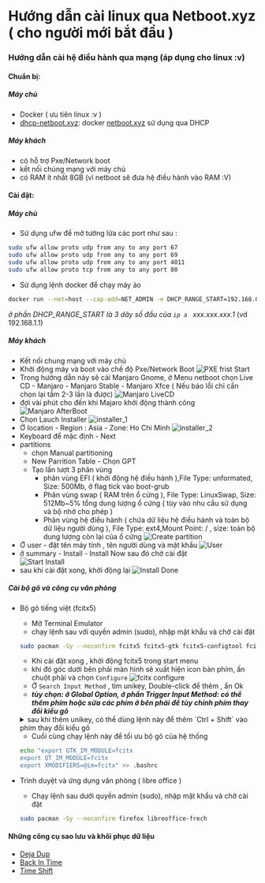 # Hướng dẫn cài linux qua Netboot.xyz ( cho người mới bắt đầu )


### Hướng dẫn cài hệ điều hành qua mạng (áp dụng cho linux :v)

#### Chuẩn bị:
#####  Máy chủ
- Docker ( ưu tiên linux :v )
- [dhcp-netboot.xyz](https://github.com/samdbmg/dhcp-netboot.xyz): docker [netboot.xyz](https://netboot.xyz) sử dụng qua DHCP

##### Máy khách
- có hỗ trợ Pxe/Network boot 
- kết nối chúng mạng với máy chủ
- có RAM ít nhất 8GB (vì netboot sẽ đưa hệ điều hành vào RAM :V)

#### Cài đặt: 

##### Máy chủ
- Sử dụng ufw để mở tưởng lửa các port như sau :
```bash
sudo ufw allow proto udp from any to any port 67
sudo ufw allow proto udp from any to any port 69
sudo ufw allow proto udp from any to any port 4011
sudo ufw allow proto tcp from any to any port 80
```
- Sử dụng lệnh docker để chạy máy ảo 
```bash
docker run --net=host --cap-add=NET_ADMIN -e DHCP_RANGE_START=192.168.0.1 samdbmg/dhcp-netboot.xyz
``` 
*ở phần DHCP_RANGE_START là 3 dãy số đầu của `ip a ` xxx.xxx.xxx.1* (vd 192.168.1.1)

##### Máy khách
- Kết nối chung mạng với máy chủ 
- Khởi động máy và boot vào chế độ Pxe/Network Boot 
![PXE frist Start](image/pxe_frist_boot.png) 
- Trong hướng dẫn này sẽ cài Manjaro Gnome, ở Menu netboot chọn Live CD - Manjaro - Manjaro Stable - Manjaro Xfce ( Nếu báo lỗi chỉ cần chọn lại tầm 2-3 lần là được)
![Manjaro LiveCD](./image/in_live_cd.png) 
- đợi vài phút cho đến khi Majaro khởi động thành công 
![Manjaro AfterBoot](./image/Majaro_boot.png) 
- Chọn Lauch Installer 
![installer_1](./image/installer_1.png) 
- Ở location - Region : Asia - Zone: Ho Chi Minh
![installer_2](./image/installer_2.png) 
- Keyboard để mặc định - Next 
- partitions 
  - chọn Manual partitioning 
  - New Parrition Table - Chọn GPT 
  - Tạo lần lượt 3 phân vùng
    - phân vùng EFI ( khởi động hệ điều hành ),File Type: unformated, Size: 500Mb, ở flag tick vào boot-grub
    - Phân vùng swap ( RAM trên ổ cứng ), File Type: LinuxSwap, Size: 512Mb~5% tổng dung lượng ổ cứng  ( tùy vào nhu cầu sử dụng và bộ nhớ cho phép )
    - Phân vùng hệ điều hành ( chứa dữ liệu hệ điều hành và toàn bộ dữ liệu người dùng ), File Type: ext4,Mount Point: / , size: toàn bộ dung lượng còn lại của ổ cứng
    ![Create partition](./image/installer_3.png) 
- Ở user - đặt tên máy tính , tên người dùng và mật khẩu 
![User](./image/installer_4.png) 
- ở summary - Install - Install Now sau đó chờ cài đặt  
![Start Install](./image/installer_5.png) 
- sau khi cài đặt xong, khởi động lại
![Install Done](./image/installer_done.png) 

##### Cài bộ gõ và công cụ văn phòng 
- Bộ gõ tiếng việt (fcitx5)
  - Mở Terminal Emulator
  - chạy lệnh sau với quyền admin (sudo), nhập mật khẩu và chờ cài đặt
  ```bash
  sudo pacman -Sy --noconfirm fcitx5 fcitx5-gtk fcitx5-configtool fcitx5-unikey
  ```
  - Khi cài đặt xong , khởi động fcitx5 trong start menu 
  - khi đó góc dưới bên phải màn hình sẽ xuất hiện icon bàn phím, ấn chuột phải và chọn `Configure` 
  ![fcitx configure](./image/fcitx_1.png) 
  - Ở `Search Input Method` , tìm unikey, Double-click để thêm , ẩn Ok
  - ***tùy chọn: ở Global Option, ở phần Trigger Input Method: có thể thêm phím hoặc sửa các phím ở bên phải để tùy chỉnh phím thay đổi kiểu gõ***
  <details>
    <summary>sau khi thêm unikey, có thể dùng lệnh này để thêm `Ctrl + Shift` vào phím thay đổi kiểu gõ</summary>

  ```bash
      sed -i -e '/^0=/d' -e 's/\(\[Hotkey\/TriggerKeys\]\)/\1\n0=Control+Shift+Shift_L/' ~/.config/fcitx5/config
  ```
  </details>

  - Cuối cùng chạy lệnh này để tối ưu bộ gõ của hệ thống
  ```bash
  echo "export GTK_IM_MODULE=fcitx
  export QT_IM_MODULE=fcitx
  export XMODIFIERS=@im=fcitx" >> .bashrc
  ```
- Trình duyệt và ứng dụng văn phòng ( libre office )
  - Chạy lệnh sau dưới quyền admin (sudo), nhập mật khẩu và chờ cài đặt
  ```bash
  sudo pacman -Sy --noconfirm firefox libreoffice-frech
  ```

#### Những công cụ sao lưu và khôi phục dữ liệu 
  
  - [Deja Dup](https://apps.gnome.org/DejaDup) 
  - [Back In Time](https://github.com/bit-team/backintime) 
  - [Time Shift](https://github.com/teejee2008/timeshift) 
